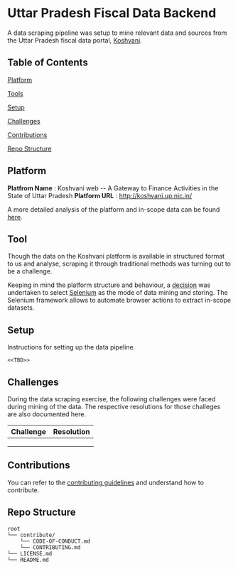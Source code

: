 # Uttar Pradesh Fiscal Data Backend

A data scraping pipeline was setup to mine relevant data and sources from the Uttar Pradesh fiscal data portal, [Koshvani](http://koshvani.up.nic.in/).

## Table of Contents

[Platform]()

[Tools]()

[Setup]()

[Challenges]()

[Contributions](https://github.com/CivicDataLab/up-fiscal-data-backend#contributions)

[Repo Structure](https://github.com/CivicDataLab/up-fiscal-data-backend#repo-structure)

## Platform

**Platfrom Name** : Koshvani web -- A Gateway to Finance Activities in the State of Uttar Pradesh
**Platform URL** : http://koshvani.up.nic.in/

A more detailed analysis of the platform and in-scope data can be found [here](https://github.com/CivicDataLab/up-fiscal-data/blob/master/01-data-scoping/budget-portal.md).

## Tool

Though the data on the Koshvani platform is available in structured format to us and analyse, scraping it through traditional methods was turning out to be a challenge.

Keeping in mind the platform structure and behaviour, a [decision](https://github.com/CivicDataLab/up-fiscal-data/blob/master/00-docs/decisions/003-selnium.md) was undertaken to select [Selenium](https://www.selenium.dev/) as the mode of data mining and storing. The Selenium framework allows to automate browser actions to extract in-scope datasets.

## Setup

Instructions for setting up the data pipeline.

`<<TBD>>`

## Challenges

During the data scraping exercise, the following challenges were faced during mining of the data. The respective resolutions for those challeges are also documented here.

| Challenge | Resolution |
|---|---|
|   |   |
|   |   |
|   |   |

## Contributions

You can refer to the [contributing guidelines](https://github.com/CivicDataLab/up-fiscal-data-backend/blob/master/contribute/CONTRIBUTING.md) and understand how to contribute.

## Repo Structure

```
root
└── contribute/
    └── CODE-OF-CONDUCT.md
    └── CONTRIBUTING.md
└── LICENSE.md
└── README.md
```
